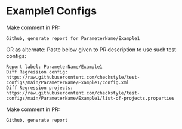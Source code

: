 # Example1 Configs
Make comment in PR:
```
Github, generate report for ParameterName/Example1
```
OR as alternate:
Paste below given to PR description to use such test configs:
```
Report label: ParameterName/Example1
Diff Regression config: https://raw.githubusercontent.com/checkstyle/test-configs/main/ParameterName/Example1/config.xml
Diff Regression projects: https://raw.githubusercontent.com/checkstyle/test-configs/main/ParameterName/Example1/list-of-projects.properties
```
Make comment in PR:
```
Github, generate report
```
